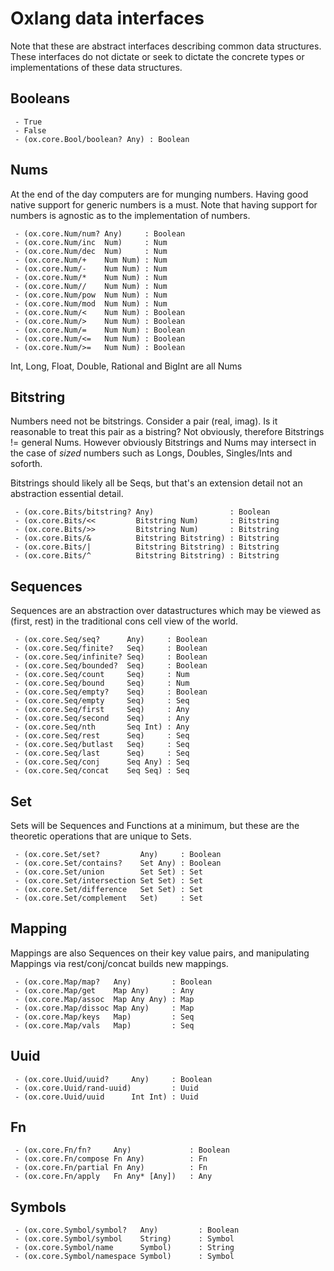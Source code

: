 # Oxlang data interfaces

Note that these are abstract interfaces describing common data
structures. These interfaces do not dictate or seek to dictate the
concrete types or implementations of these data structures.

## Booleans

```
 - True
 - False
 - (ox.core.Bool/boolean? Any) : Boolean
```

## Nums

At the end of the day computers are for munging numbers.  Having good
native support for generic numbers is a must.  Note that having
support for numbers is agnostic as to the implementation of numbers.

```
 - (ox.core.Num/num? Any)     : Boolean
 - (ox.core.Num/inc  Num)     : Num
 - (ox.core.Num/dec  Num)     : Num
 - (ox.core.Num/+    Num Num) : Num
 - (ox.core.Num/-    Num Num) : Num
 - (ox.core.Num/*    Num Num) : Num
 - (ox.core.Num//    Num Num) : Num
 - (ox.core.Num/pow  Num Num) : Num
 - (ox.core.Num/mod  Num Num) : Num
 - (ox.core.Num/<    Num Num) : Boolean
 - (ox.core.Num/>    Num Num) : Boolean
 - (ox.core.Num/=    Num Num) : Boolean
 - (ox.core.Num/<=   Num Num) : Boolean
 - (ox.core.Num/>=   Num Num) : Boolean
```

Int, Long, Float, Double, Rational and BigInt are all Nums


## Bitstring

Numbers need not be bitstrings.  Consider a pair (real, imag).  Is it
reasonable to treat this pair as a bistring?  Not obviously, therefore
Bitstrings != general Nums.  However obviously Bitstrings and Nums may
intersect in the case of _sized_ numbers such as Longs, Doubles,
Singles/Ints and soforth.

Bitstrings should likely all be Seqs, but that's an extension detail
not an abstraction essential detail.

```
 - (ox.core.Bits/bitstring? Any)                 : Boolean
 - (ox.core.Bits/<<         Bitstring Num)       : Bitstring
 - (ox.core.Bits/>>         Bitstring Num)       : Bitstring
 - (ox.core.Bits/&          Bitstring Bitstring) : Bitstring
 - (ox.core.Bits/|          Bitstring Bitstring) : Bitstring
 - (ox.core.Bits/^          Bitstring Bitstring) : Bitstring
```


## Sequences

Sequences are an abstraction over datastructures which may be viewed
as (first, rest) in the traditional cons cell view of the world.

```
 - (ox.core.Seq/seq?      Any)     : Boolean
 - (ox.core.Seq/finite?   Seq)     : Boolean
 - (ox.core.Seq/infinite? Seq)     : Boolean
 - (ox.core.Seq/bounded?  Seq)     : Boolean
 - (ox.core.Seq/count     Seq)     : Num
 - (ox.core.Seq/bound     Seq)     : Num
 - (ox.core.Seq/empty?    Seq)     : Boolean
 - (ox.core.Seq/empty     Seq)     : Seq
 - (ox.core.Seq/first     Seq)     : Any
 - (ox.core.Seq/second    Seq)     : Any
 - (ox.core.Seq/nth       Seq Int) : Any
 - (ox.core.Seq/rest      Seq)     : Seq
 - (ox.core.Seq/butlast   Seq)     : Seq
 - (ox.core.Seq/last      Seq)     : Seq
 - (ox.core.Seq/conj      Seq Any) : Seq
 - (ox.core.Seq/concat    Seq Seq) : Seq
```

## Set

Sets will be Sequences and Functions at a minimum, but these are the
theoretic operations that are unique to Sets.

```
 - (ox.core.Set/set?         Any)     : Boolean
 - (ox.core.Set/contains?    Set Any) : Boolean
 - (ox.core.Set/union        Set Set) : Set
 - (ox.core.Set/intersection Set Set) : Set
 - (ox.core.Set/difference   Set Set) : Set
 - (ox.core.Set/complement   Set)     : Set
```

## Mapping

Mappings are also Sequences on their key value pairs, and manipulating
Mappings via rest/conj/concat builds new mappings.

```
 - (ox.core.Map/map?   Any)         : Boolean
 - (ox.core.Map/get    Map Any)     : Any
 - (ox.core.Map/assoc  Map Any Any) : Map
 - (ox.core.Map/dissoc Map Any)     : Map
 - (ox.core.Map/keys   Map)         : Seq
 - (ox.core.Map/vals   Map)         : Seq
```

## Uuid

```
 - (ox.core.Uuid/uuid?     Any)     : Boolean
 - (ox.core.Uuid/rand-uuid)         : Uuid
 - (ox.core.Uuid/uuid      Int Int) : Uuid
```

## Fn

```
 - (ox.core.Fn/fn?     Any)             : Boolean
 - (ox.core.Fn/compose Fn Any)          : Fn
 - (ox.core.Fn/partial Fn Any)          : Fn
 - (ox.core.Fn/apply   Fn Any* [Any])   : Any
```

## Symbols

```
 - (ox.core.Symbol/symbol?   Any)         : Boolean
 - (ox.core.Symbol/symbol    String)      : Symbol
 - (ox.core.Symbol/name      Symbol)      : String
 - (ox.core.Symbol/namespace Symbol)      : Symbol
```
